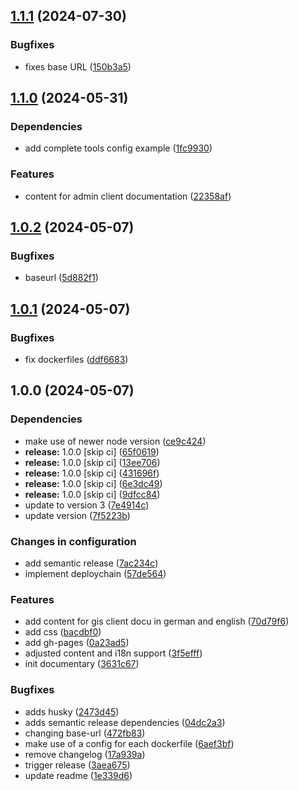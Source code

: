 ## [1.1.1](https://github.com/terrestris/shogun-docs/compare/v1.1.0...v1.1.1) (2024-07-30)


### Bugfixes

* fixes base URL ([150b3a5](https://github.com/terrestris/shogun-docs/commit/150b3a5ef584e65efe94c9971dbe0996b220e4ce))

## [1.1.0](https://github.com/terrestris/shogun-docs/compare/v1.0.2...v1.1.0) (2024-05-31)


### Dependencies

* add complete tools config example ([1fc9930](https://github.com/terrestris/shogun-docs/commit/1fc9930f01c00e9466c6a2cdf0cae9818f420ac1))


### Features

* content for admin client documentation ([22358af](https://github.com/terrestris/shogun-docs/commit/22358afd6cc96db805525016b23c3359fdd1de84))

## [1.0.2](https://github.com/terrestris/shogun-docs/compare/v1.0.1...v1.0.2) (2024-05-07)


### Bugfixes

* baseurl ([5d882f1](https://github.com/terrestris/shogun-docs/commit/5d882f1fc50f86b62b2ff4e10a1f9c403069b2c6))

## [1.0.1](https://github.com/terrestris/shogun-docs/compare/v1.0.0...v1.0.1) (2024-05-07)


### Bugfixes

* fix dockerfiles ([ddf6683](https://github.com/terrestris/shogun-docs/commit/ddf66835162565f3624ba227654d2b97ea458497))

## 1.0.0 (2024-05-07)


### Dependencies

* make use of newer node version ([ce9c424](https://github.com/terrestris/shogun-docs/commit/ce9c424f1407c18c00738580ada993fb8330bb65))
* **release:** 1.0.0 [skip ci] ([65f0619](https://github.com/terrestris/shogun-docs/commit/65f06195930f2c4aa822c41d6aa997add862cd1e))
* **release:** 1.0.0 [skip ci] ([13ee706](https://github.com/terrestris/shogun-docs/commit/13ee706452afcefdaac81b04d6f73b4295ecd7c5))
* **release:** 1.0.0 [skip ci] ([431696f](https://github.com/terrestris/shogun-docs/commit/431696f0b05244d009cac41c0c194c0aa643c148))
* **release:** 1.0.0 [skip ci] ([6e3dc49](https://github.com/terrestris/shogun-docs/commit/6e3dc494ef60446f90f102f713942135b7773904))
* **release:** 1.0.0 [skip ci] ([9dfcc84](https://github.com/terrestris/shogun-docs/commit/9dfcc840b8ea3156af1b1b1e34cb1febc6ff3f80))
* update to version 3 ([7e4914c](https://github.com/terrestris/shogun-docs/commit/7e4914c32985c46301367e11f4ad9dca32b1d56b))
* update version ([7f5223b](https://github.com/terrestris/shogun-docs/commit/7f5223b37ab20e8da466cd96fc8384279293d556))


### Changes in configuration

* add semantic release ([7ac234c](https://github.com/terrestris/shogun-docs/commit/7ac234c36c10951c4665f3acb9166574dab79fcb))
* implement deploychain ([57de564](https://github.com/terrestris/shogun-docs/commit/57de564ad7458a364661f773c5cd724b11ef9f82))


### Features

* add content for gis client docu in german and english ([70d79f6](https://github.com/terrestris/shogun-docs/commit/70d79f6716550b7634733f9f81d770946229d133))
* add css ([bacdbf0](https://github.com/terrestris/shogun-docs/commit/bacdbf07ffd6dfb882d12c3264ad71f547a54548))
* add gh-pages ([0a23ad5](https://github.com/terrestris/shogun-docs/commit/0a23ad53c1f86c8bc148414dd62e42bc098e68d7))
* adjusted content and i18n support ([3f5efff](https://github.com/terrestris/shogun-docs/commit/3f5efff1ef1a5418a2a7fbbf20d61c9dc75e1b9e))
* init documentary ([3631c67](https://github.com/terrestris/shogun-docs/commit/3631c67b7c03d0bddcccb4c35a35e53d612fb1d3))


### Bugfixes

* adds husky ([2473d45](https://github.com/terrestris/shogun-docs/commit/2473d457950a65a4ebf32606eb8f4868fc1d8926))
* adds semantic release dependencies ([04dc2a3](https://github.com/terrestris/shogun-docs/commit/04dc2a368c9fa6a7d76058ff040aec4d6237552d))
* changing base-url ([472fb83](https://github.com/terrestris/shogun-docs/commit/472fb83ebf47b3a094ed078264874a52a450da56))
* make use of a config for each dockerfile ([6aef3bf](https://github.com/terrestris/shogun-docs/commit/6aef3bfb683c0151ab6412880f870445089b64b8))
* remove changelog ([17a939a](https://github.com/terrestris/shogun-docs/commit/17a939a6093a458aee02b41f32a02d51c31e9d0b))
* trigger release ([3aea675](https://github.com/terrestris/shogun-docs/commit/3aea6752c35fe3cdfdbd32ad03438bd30c14f4ae))
* update readme ([1e339d6](https://github.com/terrestris/shogun-docs/commit/1e339d65bbb978dc22532d0319ca78e755c6a144))
